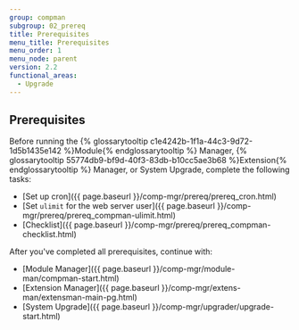 ```yaml
---
group: compman
subgroup: 02_prereq
title: Prerequisites
menu_title: Prerequisites
menu_order: 1
menu_node: parent
version: 2.2
functional_areas:
  - Upgrade
---
```


## Prerequisites

Before running the {% glossarytooltip c1e4242b-1f1a-44c3-9d72-1d5b1435e142 %}Module{% endglossarytooltip %} Manager, {% glossarytooltip 55774db9-bf9d-40f3-83db-b10cc5ae3b68 %}Extension{% endglossarytooltip %} Manager, or System Upgrade, complete the following tasks:

*	[Set up cron]({{ page.baseurl }}/comp-mgr/prereq/prereq_cron.html)
*	[Set `ulimit` for the web server user]({{ page.baseurl }}/comp-mgr/prereq/prereq_compman-ulimit.html)
*	[Checklist]({{ page.baseurl }}/comp-mgr/prereq/prereq_compman-checklist.html)

After you've completed all prerequisites, continue with:

*	[Module Manager]({{ page.baseurl }}/comp-mgr/module-man/compman-start.html)
*	[Extension Manager]({{ page.baseurl }}/comp-mgr/extens-man/extensman-main-pg.html)
*	[System Upgrade]({{ page.baseurl }}/comp-mgr/upgrader/upgrade-start.html)
